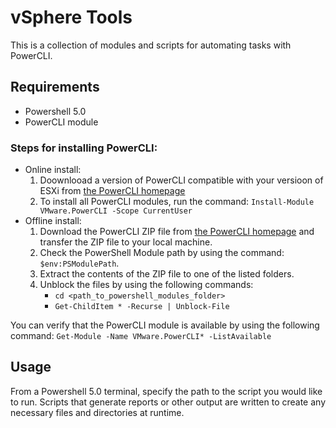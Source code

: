 # vSphere Tools

This is a collection of modules and scripts for automating tasks with PowerCLI.

## Requirements
- Powershell 5.0 
- PowerCLI module

### Steps for installing PowerCLI:
- Online install:
    1. Doownlooad a version of PowerCLI compatible with your versioon of ESXi from [the PowerCLI homepage](https://developer.vmware.com/web/tool/vmware-powercli)
    2. To install all PowerCLI modules, run the command:
            ```
            Install-Module VMware.PowerCLI -Scope CurrentUser
            ```
- Offline install:
    1. Download the PowerCLI ZIP file from [the PowerCLI homepage](https://developer.vmware.com/web/tool/vmware-powercli) 
    and transfer the ZIP file to your local machine. 
    2. Check the PowerShell Module path by using the command: `$env:PSModulePath`.     
    3. Extract the contents of the ZIP file to one of the listed folders.
    4. Unblock the files by using the following commands:
        - `cd <path_to_powershell_modules_folder>` 
        - `Get-ChildItem * -Recurse | Unblock-File`   

You can verify that the PowerCLI module is available by using the following command: 
    `Get-Module -Name VMware.PowerCLI* -ListAvailable` 

## Usage
From a Powershell 5.0 terminal, specify the path to the script you would like to run. Scripts that generate reports 
or other output are written to create any necessary files and directories at runtime. 
